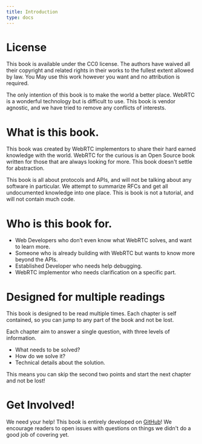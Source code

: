 ```yaml
---
title: Introduction
type: docs
---
```


# License

This book is available under the CC0 license. The authors have waived all their copyright and related rights in their works to the fullest extent allowed by law. You May use this work however you want and no attribution is required.

The only intention of this book is to make the world a better place. WebRTC is a wonderful technology but is difficult to use. This book is vendor agnostic, and we have tried to remove any conflicts of interests.

# What is this book.

This book was created by WebRTC implementors to share their hard earned knowledge with the world. WebRTC for the curious is an Open Source book written for those that are always looking for more. This book doesn't settle for abstraction.

This book is all about protocols and APIs, and will not be talking about any software in particular. We attempt to summarize RFCs and get all undocumented knowledge into one place. This is book is not a tutorial, and will not contain much code.

# Who is this book for.

* Web Developers who don’t even know what WebRTC solves, and want to learn more.
* Someone who is already building with WebRTC but wants to know more beyond the APIs.
* Established Developer who needs help debugging.
* WebRTC implementor who needs clarification on a specific part.

# Designed for multiple readings

This book is designed to be read multiple times. Each chapter is self contained, so you can jump to any part of the book and not be lost.

Each chapter aim to answer a single question, with three levels of information.

* What needs to be solved?
* How do we solve it?
* Technical details about the solution.

This means you can skip the second two points and start the next chapter and not be lost!

# Get Involved!

We need your help! This book is entirely developed on [GitHub](https://github.com/webrtc-for-the-curious/webrtc-for-the-curious)! We encourage readers to open issues with questions on things we didn't do a good job of covering yet.
